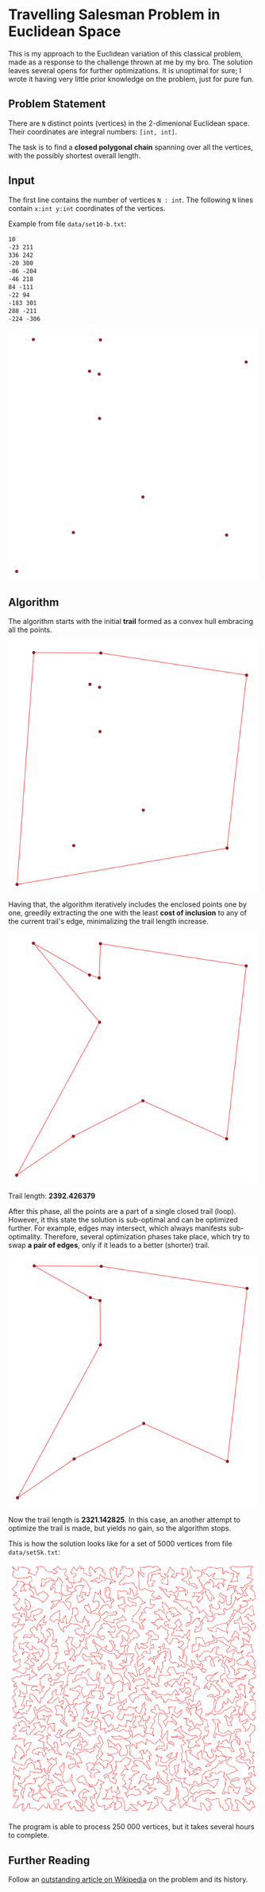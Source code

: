 
# Travelling Salesman Problem in Euclidean Space

This is my approach to the Euclidean variation of this classical problem, made as a response to the challenge thrown at me by my bro.
The solution leaves several opens for further optimizations.
It is unoptimal for sure; I wrote it having very little prior knowledge on the problem, just for pure fun.

## Problem Statement

There are `N` distinct points (vertices) in the 2-dimenional Euclidean space.
Their coordinates are integral numbers: `[int, int]`.

The task is to find a **closed polygonal chain** spanning over all the vertices, with the possibly shortest overall length.

## Input

The first line contains the number of vertices `N : int`.
The following `N` lines contain `x:int y:int` coordinates of the vertices.

Example from file `data/set10-b.txt`:
```
10
-23 211
336 242
-20 300
-86 -204
-46 218
84 -111
-22 94
-183 301
288 -211
-224 -306
```

![](img/1_vertices.png)

## Algorithm

The algorithm starts with the initial **trail** formed as a convex hull embracing all the points.

![](img/2_convex_hull.png)

Having that, the algorithm iteratively includes the enclosed points one by one, greedily extracting the one with the least **cost of inclusion** to any of the current trail's edge, minimalizing the trail length increase.

![](img/3_closed_trail.png)

Trail length: **2392.426379**

After this phase, all the points are a part of a single closed trail (loop).
However, it this state the solution is sub-optimal and can be optimized further.
For example, edges may intersect, which always manifests sub-optimality.
Therefore, several optimization phases take place, which try to swap **a pair of edges**, only if it leads to a better (shorter) trail.

![](img/4_final_optimized.png)

Now the trail length is **2321.142825**.
In this case, an another attempt to optimize the trail is made, but yields no gain, so the algorithm stops.

This is how the solution looks like for a set of 5000 vertices from file `data/set5k.txt`:

![](img/5k.png)

The program is able to process 250 000 vertices, but it takes several hours to complete.

## Further Reading

Follow an [outstanding article on Wikipedia](https://en.wikipedia.org/wiki/Travelling_salesman_problem) on the problem and its history.

